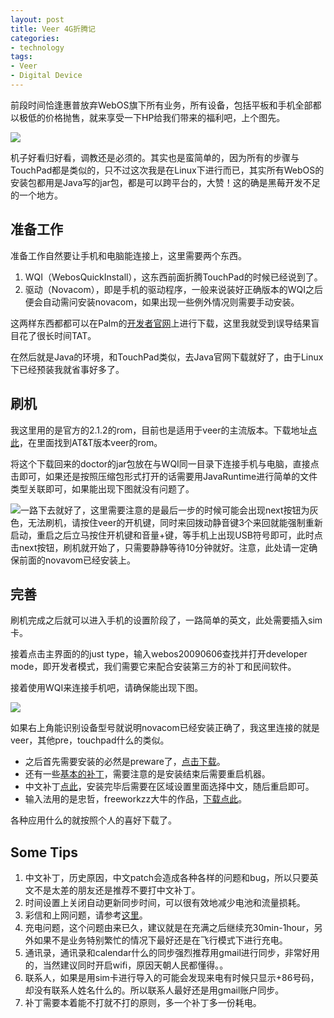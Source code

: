 ```yaml
---
layout: post
title: Veer 4G折腾记
categories:
- technology
tags:
- Veer
- Digital Device
---
```


前段时间恰逢惠普放弃WebOS旗下所有业务，所有设备，包括平板和手机全部都以极低的价格抛售，就来享受一下HP给我们带来的福利吧，上个图先。

[![](http://panda0411.com/wordpress/wp-content/uploads/2011/10/sm-CIMG2896.jpg)](http://panda0411.com/wordpress/wp-content/uploads/2011/10/sm-CIMG2896.jpg)

机子好看归好看，调教还是必须的。其实也是蛮简单的，因为所有的步骤与TouchPad都是类似的，只不过这次我是在Linux下进行而已，其实所有WebOS的安装包都用是Java写的jar包，都是可以跨平台的，大赞！这的确是黑莓开发不足的一个地方。

## 准备工作
准备工作自然要让手机和电脑能连接上，这里需要两个东西。

1. WQI（WebosQuickInstall），这东西前面折腾TouchPad的时候已经说到了。
2. 驱动（Novacom），即是手机的驱动程序，一般来说装好正确版本的WQI之后便会自动需问安装novacom，如果出现一些例外情况则需要手动安装。

这两样东西都都可以在Palm的[开发者官网](https://developer.palm.com/content/resources/develop/sdk_pdk_download.html)上进行下载，这里我就受到误导结果盲目花了很长时间TAT。

在然后就是Java的环境，和TouchPad类似，去Java官网下载就好了，由于Linux下已经预装我就省事好多了。

## 刷机
我这里用的是官方的2.1.2的rom，目前也是适用于veer的主流版本。下载地址[点此](http://www.webos-internals.org/wiki/Webos_Doctor_Versions)，在里面找到AT&T版本veer的rom。

将这个下载回来的doctor的jar包放在与WQI同一目录下连接手机与电脑，直接点击即可，如果还是按照压缩包形式打开的话需要用JavaRuntime进行简单的文件类型关联即可，如果能出现下图就没有问题了。

[![](http://panda0411.com/wordpress/wp-content/uploads/2011/10/HPR-webOStm-Doctor-Build-Att.239.2296-04-15-11-1939_002.png)](http://panda0411.com/wordpress/wp-content/uploads/2011/10/HPR-webOStm-Doctor-Build-Att.239.2296-04-15-11-1939_002.png)一路下去就好了，这里需要注意的是最后一步的时候可能会出现next按钮为灰色，无法刷机，请按住veer的开机键，同时来回拨动静音键3个来回就能强制重新启动，重启之后立马按住开机键和音量+键，等手机上出现USB符号即可，此时点击next按钮，刷机就开始了，只需要静静等待10分钟就好。注意，此处请一定确保前面的novavom已经安装上。

## 完善
刷机完成之后就可以进入手机的设置阶段了，一路简单的英文，此处需要插入sim卡。

接着点击主界面的的just type，输入webos20090606查找并打开developer mode，即开发者模式，我们需要它来配合安装第三方的补丁和民间软件。

接着使用WQI来连接手机吧，请确保能出现下图。

[![](http://panda0411.com/wordpress/wp-content/uploads/2011/10/WebOS-Quick-Install_003.png)](http://panda0411.com/wordpress/wp-content/uploads/2011/10/WebOS-Quick-Install_003.png)

如果右上角能识别设备型号就说明novacom已经安装正确了，我这里连接的就是veer，其他pre，touchpad什么的类似。

- 之后首先需要安装的必然是preware了，[点击下载](http://www.zoopda.com/forum.php?mod=viewthread&tid=85408)。
- 还有一些[基本的补丁](http://www.zoopda.com/forum.php?mod=viewthread&tid=58347)，需要注意的是安装结束后需要重启机器。
- 中文补丁[点此](http://bbs.zoopda.com/thread-71521-1-1.html)，安装完毕后需要在区域设置里面选择中文，随后重启即可。
- 输入法用的是忠哲，freeworkzz大牛的作品，[下载点此](http://bbs.zoopda.com/thread-76496-1-1.html)。

各种应用什么的就按照个人的喜好下载了。

## Some Tips

1. 中文补丁，历史原因，中文patch会造成各种各样的问题和bug，所以只要英文不是太差的朋友还是推荐不要打中文补丁。
2. 时间设置上关闭自动更新同步时间，可以很有效地减少电池和流量损耗。
3. 彩信和上网问题，请参考[这里](http://wiki.zoopda.com/WebOS:%E6%96%B0%E6%89%8B%E6%8C%87%E5%8D%97:%E5%A6%82%E4%BD%95%E8%AE%BE%E7%BD%AE%E4%B8%8A%E7%BD%91%E5%92%8C%E6%94%B6%E5%8F%91%E5%BD%A9%E4%BF%A1)。
4. 充电问题，这个问题由来已久，建议就是在充满之后继续充30min-1hour，另外如果不是业务特别繁忙的情况下最好还是在飞行模式下进行充电。
5. 通讯录，通讯录和calendar什么的同步强烈推荐用gmail进行同步，非常好用的，当然建议同时开启wifi，原因天朝人民都懂得。。
6. 联系人，如果是用sim卡进行导入的可能会发现来电有时候只显示+86号码，却没有联系人姓名什么的。所以联系人最好还是用gmail账户同步。
7. 补丁需要本着能不打就不打的原则，多一个补丁多一份耗电。